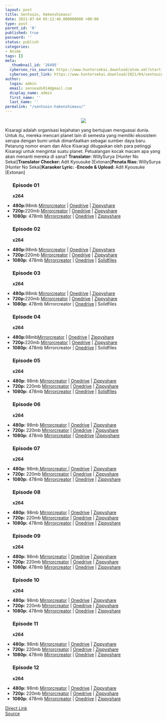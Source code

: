 ```yaml
---
layout: post
title: Sentouin, Hakenshimasu!
date: 2021-07-04 05:12:48.000000000 +00:00
type: post
parent_id: '0'
published: true
password: ''
status: publish
categories:
- Anime
tags: []
meta:
  _thumbnail_id: '26495'
  cyberseo_rss_source: https://www.huntersekai.download/atom.xml?start-index=1
  cyberseo_post_link: https://www.huntersekai.download/2021/04/sentouin-hakenshimasu.html
author:
  login: admin
  email: senseads014@gmail.com
  display_name: admin
  first_name: ''
  last_name: ''
permalink: "/sentouin-hakenshimasu/"
---
```

<p> <a class="popup" data-target="41456"></a>
<div class="separator" style="clear: both; text-align: center;">
<div class="separator" style="clear: both; text-align: center;"><a href="https://1.bp.blogspot.com/-zP8LjMugnyg/YGuuXp8CxFI/AAAAAAAACLo/qSH6sQ77EKIf8FqK5DIZHXQ6-fgvE_qUgCLcBGAsYHQ/s318/113705.jpg" style="margin-left: 1em; margin-right: 1em;"><img border="0" data-original-height="318" data-original-width="225" src="{{ site.baseurl }}/assets/2021/07/113705.jpg" /></a></div>
<div class="separator" style="clear: both; text-align: center;"></div>
<p></div>
<p>Kisaragi adalah organisasi kejahatan yang bertujuan menguasai dunia. Untuk itu, mereka mencari planet lain di semesta yang memiliki ekosistem serupa dengan bumi untuk dimanfaatkan sebagai sumber daya baru. Petarung nomor enam dan Alice Kisaragi ditugaskan oleh para petinggi Kisaragi untuk mengintai suatu planet. Petualangan kocak macam apa yang akan menanti mereka di sana? <a name="more"></a>
<pekerja><b>Translator: </b><span>WillySurya [Hunter No Sekai]</span><b>Translator Checker: </b><span>Adit Kyousuke [Extonan]</span><b>Penata Rias: </b><span>WillySurya [Hunter No Sekai]</span><b>Karaoker Lyric: </b><span>-</span><b>Encode &amp; Upload: </b><span>Adit Kyousuke [Extonan]</span></pekerja>
<div class="dl">
<ul />
<h3>Episode 01</h3>
<p><strong>x264</strong>
<li><b>480p:</b><span id="size">98mb</span> <a href="https://mir.cr/N95CADGT" target="_blank" rel="noopener">Mirrorcreator</a> | <a href="https://gudang1.extonan.web.id/2021 -2 Spring/TV/Sentouin Hakkenshimasu/480p/[TonanSekai] Sentouin Hakenshimasu - 01 [480p].mkv" target="_blank" rel="noopener">Onedrive</a> | <a href="https://www39.zippyshare.com/v/0mozadsc/file.html" target="_blank" rel="noopener">Zippyshare</a> </li>
<li><b>720p:</b><span id="size">220mb</span> <a href="https://mir.cr/1BYBB9DP" target="_blank" rel="noopener">Mirrorcreator</a> | <a href="https://gudang1.extonan.web.id/2021 -2 Spring/TV/Sentouin Hakkenshimasu/720p/[TonanSekai] Sentouin Hakenshimasu - 01 [720p].mkv" target="_blank" rel="noopener">Onedrive</a> | <a href="https://www110.zippyshare.com/v/MQXBGqVq/file.html" target="_blank" rel="noopener">Zippyshare</a> </li>
<li><b>1080p:</b> <span id="size">478mb</span> <a href="https://mir.cr/BRN3ZOKR" target="_blank" rel="noopener">Mirrorcreator</a> | <a href="https://gudang1.extonan.web.id/2021 -2 Spring/TV/Sentouin Hakkenshimasu/1080p/[TonanSekai] Sentouin Hakenshimasu - 01 [1080p].mkv" target="_blank" rel="noopener">Onedrive</a> | <a href="https://www78.zippyshare.com/v/bH9n23ZP/file.html" target="_blank" rel="noopener">Zippyshare</a> </li>
<h3>Episode 02</h3>
<p> <strong>x264</strong>
<li><b>480p:</b><span id="size">98mb</span> <a href="https://mir.cr/4LVH8Q3K" target="_blank" rel="noopener">Mirrorcreator</a> | <a href="https://gudang1.extonan.web.id/2021 -2 Spring/TV/Sentouin Hakkenshimasu/480p/[TonanSekai] Sentouin Hakenshimasu - 02 [480p].mkv" target="_blank" rel="noopener">Onedrive</a> | <a href="https://www110.zippyshare.com/v/ID94MXoU/file.html" target="_blank" rel="noopener">Zippyshare</a> </li>
<li><b>720p:</b><span id="size">220mb</span> <a href="https://mir.cr/DDGPJ8FZ" target="_blank" rel="noopener">Mirrorcreator</a> | <a href="https://gudang1.extonan.web.id/2021 -2 Spring/TV/Sentouin Hakkenshimasu/720p/[TonanSekai] Sentouin Hakenshimasu - 02 [720p].mkv" target="_blank" rel="noopener">Onedrive</a> | <a href="https://www87.zippyshare.com/v/nUIglOFF/file.html" target="_blank" rel="noopener">Zippyshare</a> </li>
<li><b>1080p:</b> <span id="size">478mb</span> <a href="https://mir.cr/0XEEK6FJ" target="_blank" rel="noopener">Mirrorcreator</a> | <a href="https://gudang1.extonan.web.id/2021 -2 Spring/TV/Sentouin Hakkenshimasu/1080p/[TonanSekai] Sentouin Hakenshimasu - 02 [1080p].mkv Solidfiles" target="_blank" rel="noopener">Onedrive</a> | <a href="https://www.solidfiles.com/v/6G2NDVr3Nwyyq" target="_blank" rel="noopener">Solidfiles</a> </li>
<h3>Episode 03</h3>
<p> <strong>x264</strong>
<li><b>480p:</b><span id="size">98mb</span> <a href="https://mir.cr/CKRWU82G" target="_blank" rel="noopener">Mirrorcreator</a> | <a href="https://gudang1.extonan.web.id/2021 -2 Spring/TV/Sentouin Hakkenshimasu/480p/[TonanSekai] Sentouin Hakenshimasu - 03 [480p].mkv" target="_blank" rel="noopener">Onedrive</a> | <a href="https://www83.zippyshare.com/v/efxs87YF/file.html" target="_blank" rel="noopener">Zippyshare</a> </li>
<li><b>720p:</b><span id="size">220mb</span> <a href="https://mir.cr/4NXULFK0" target="_blank" rel="noopener">Mirrorcreator</a> | <a href="https://gudang1.extonan.web.id/2021 -2 Spring/TV/Sentouin Hakkenshimasu/720p/[TonanSekai] Sentouin Hakenshimasu - 03 [720p].mkv" target="_blank" rel="noopener">Onedrive</a> | <a href="https://www54.zippyshare.com/v/P3M7MRJE/file.html" target="_blank" rel="noopener">Zippyshare</a> </li>
<li><b>1080p:</b> <span id="size">478mb</span> Mirrorcreator | <a href="https://gudang1.extonan.web.id/2021 -2 Spring/TV/Sentouin Hakkenshimasu/1080p/[TonanSekai] Sentouin Hakenshimasu - 03 [1080p].mkv" target="_blank" rel="noopener">Onedrive</a> | Solidfiles </li>
<h3>Episode 04</h3>
<p> <strong>x264</strong>
<li><b>480p:</b><span id="size">98mb</span><a href="https://mir.cr/08WOBAA4" target="_blank" rel="noopener">Mirrorcreator</a> | <a href="https://gudang1.extonan.web.id/2021 -2 Spring/TV/Sentouin Hakkenshimasu/480p/[TonanSekai] Sentouin Hakenshimasu - 04 [480p].mkv" target="_blank" rel="noopener">Onedrive</a> | <a href="https://www116.zippyshare.com/v/nIpECKnO/file.html" target="_blank" rel="noopener">Zippyshare</a> </li>
<li><b>720p:</b><span id="size">220mb</span> <a href="https://mir.cr/0TQVH2CK" target="_blank" rel="noopener">Mirrorcreator</a> | <a href="https://gudang1.extonan.web.id/2021 -2 Spring/TV/Sentouin Hakkenshimasu/720p/[TonanSekai] Sentouin Hakenshimasu - 04 [720p].mkv" target="_blank" rel="noopener">Onedrive</a> | <a href="https://www68.zippyshare.com/v/l7G4NP3g/file.html" target="_blank" rel="noopener">Zippyshare</a> </li>
<li><b>1080p:</b> <span id="size">478mb</span> Mirrorcreator | <a href="https://gudang1.extonan.web.id/2021 -2 Spring/TV/Sentouin Hakkenshimasu/1080p/[TonanSekai] Sentouin Hakenshimasu - 04 [1080p].mkv" target="_blank" rel="noopener">Onedrive</a> | Solidfiles </li>
<h3>Episode 05</h3>
<p><strong>x264</strong>
<li><b>480p:</b>&nbsp;<span id="size">98mb</span>&nbsp;<a href="https://mir.cr/0H5IBQAS" target="_blank" rel="noopener">Mirrorcreator</a>&nbsp;|&nbsp;<a href="https://gudang1.extonan.web.id/2021 -2 Spring/TV/Sentouin Hakkenshimasu/480p/[TonanSekai] Sentouin Hakenshimasu - 05 [480p].mkv" target="_blank" rel="noopener">Onedrive</a>&nbsp;|&nbsp;<a href="https://www85.zippyshare.com/v/QOdKMTWr/file.html" target="_blank" rel="noopener">Zippyshare</a></li>
<li><b>720p:</b>&nbsp;<span id="size">220mb</span>&nbsp;<a href="https://mir.cr/RCWBKKR5" target="_blank" rel="noopener">Mirrorcreator</a>&nbsp;|&nbsp;<a href="https://gudang1.extonan.web.id/2021 -2 Spring/TV/Sentouin Hakkenshimasu/720p/[TonanSekai] Sentouin Hakenshimasu - 05 [720p].mkv" target="_blank" rel="noopener">Onedrive</a>&nbsp;|&nbsp;<a href="https://www75.zippyshare.com/v/JO4SaTNN/file.html" target="_blank" rel="noopener">Zippyshare</a></li>
<li><b>1080p:</b>&nbsp;<span id="size">478mb</span>&nbsp;<a href="https://mir.cr/UQHHTNJN" target="_blank" rel="noopener">Mirrorcreator</a> |&nbsp;<a href="https://gudang1.extonan.web.id/2021 -2 Spring/TV/Sentouin Hakkenshimasu/1080p/[TonanSekai] Sentouin Hakenshimasu - 05 [1080p].mkv" target="_blank" rel="noopener">Onedrive</a>&nbsp;| <a href="https://www46.zippyshare.com/v/osL7rT1u/file.html" target="_blank" rel="noopener">Solidfiles</a></li>
<h3>Episode 06</h3>
<p><strong>x264</strong>
<li><b>480p:</b>&nbsp;<span id="size">98mb</span>&nbsp;<a href="https://mir.cr/0H5IBQAS" target="_blank" rel="noopener">Mirrorcreator</a>&nbsp;|&nbsp;<a href="https://gudang1.extonan.web.id/2021 -2 Spring/TV/Sentouin Hakkenshimasu/480p/[TonanSekai] Sentouin Hakenshimasu - 06 [480p].mkv" target="_blank" rel="noopener">Onedrive</a>&nbsp;|&nbsp;<a href="https://www85.zippyshare.com/v/QOdKMTWr/file.html" target="_blank" rel="noopener">Zippyshare</a></li>
<li><b>720p:</b>&nbsp;<span id="size">220mb</span>&nbsp;<a href="https://mir.cr/1WME8ZKL" target="_blank" rel="noopener">Mirrorcreator</a>&nbsp;|&nbsp;<a href="https://gudang1.extonan.web.id/2021 -2 Spring/TV/Sentouin Hakkenshimasu/720p/[TonanSekai] Sentouin Hakenshimasu - 06 [720p].mkv" target="_blank" rel="noopener">Onedrive</a>&nbsp;|&nbsp;<a href="https://www73.zippyshare.com/v/KQtywqSm/file.html" target="_blank" rel="noopener">Zippyshare</a></li>
<li><b>1080p:</b>&nbsp;<span id="size">478mb</span>&nbsp;<a href="https://mir.cr/N0B1W2YK" target="_blank" rel="noopener">Mirrorcreator</a> |&nbsp;<a href="https://gudang1.extonan.web.id/2021 -2 Spring/TV/Sentouin Hakkenshimasu/1080p/[TonanSekai] Sentouin Hakenshimasu - 06 [1080p].mkv" target="_blank" rel="noopener">Onedrive</a>&nbsp;|<a href="https://www9.zippyshare.com/v/mS0sBMXe/file.html" target="_blank" rel="noopener">Zippyshare</a></li>
<h3>Episode 07</h3>
<p><strong>x264</strong>
<li><b>480p:</b>&nbsp;<span id="size">98mb</span><a href="https://mir.cr/56LCOIIU">&nbsp;Mirrorcreator&nbsp;</a>|&nbsp;<a href="https://gudang1.extonan.web.id/2021 -2 Spring/TV/Sentouin Hakkenshimasu/480p/[TonanSekai] Sentouin Hakenshimasu - 07 [480p].mkv" target="_blank" rel="noopener">Onedrive</a>&nbsp;|&nbsp;<a href="https://www120.zippyshare.com/v/HGz4WnuG/file.html" target="_blank" rel="noopener">Zippyshare</a></li>
<li><b>720p:</b>&nbsp;<span id="size">220mb</span>&nbsp;<a href="https://mir.cr/0EURFBUT" target="_blank" rel="noopener">Mirrorcreator</a>&nbsp;|&nbsp;<a href="https://gudang1.extonan.web.id/2021 -2 Spring/TV/Sentouin Hakkenshimasu/720p/[TonanSekai] Sentouin Hakenshimasu - 07 [720p].mkv" target="_blank" rel="noopener">Onedrive</a>&nbsp;|&nbsp;<a href="https://www52.zippyshare.com/v/9y7btmOn/file.html" target="_blank" rel="noopener">Zippyshare</a></li>
<li><b>1080p:</b>&nbsp;<span id="size">478mb</span>&nbsp;<a href="https://mir.cr/GIR5W8UL" target="_blank" rel="noopener">Mirrorcreator</a> |&nbsp;<a href="https://gudang1.extonan.web.id/2021 -2 Spring/TV/Sentouin Hakkenshimasu/1080p/[TonanSekai] Sentouin Hakenshimasu - 07 [1080p].mkv" target="_blank" rel="noopener">Onedrive</a>&nbsp;| <a href="https://www79.zippyshare.com/v/fUuG32PL/file.html" target="_blank" rel="noopener">Zippyshare</a></li>
<h3>Episode 08</h3>
<p><strong>x264</strong>
<li><b>480p:</b>&nbsp;<span id="size">98mb</span>&nbsp;<a href="https://mir.cr/36ZYDSNH" target="_blank" rel="noopener">Mirrorcreator</a>&nbsp;|&nbsp;<a href="https://gudang1.extonan.web.id/2021 -2 Spring/TV/Sentouin Hakkenshimasu/480p/[TonanSekai] Sentouin Hakenshimasu - 08 [480p].mkv" target="_blank" rel="noopener">Onedrive</a>&nbsp;|&nbsp;<a href="https://www6.zippyshare.com/v/Mbp1z7hj/file.html" target="_blank" rel="noopener">Zippyshare</a></li>
<li><b>720p:</b>&nbsp;<span id="size">220mb</span>&nbsp;<a href="https://mir.cr/DOM7BA0O" target="_blank" rel="noopener">Mirrorcreator</a>&nbsp;|&nbsp;<a href="https://gudang1.extonan.web.id/2021 -2 Spring/TV/Sentouin Hakkenshimasu/720p/[TonanSekai] Sentouin Hakenshimasu - 08 [720p].mkv" target="_blank" rel="noopener">Onedrive</a>&nbsp;|&nbsp;<a href="https://www4.zippyshare.com/v/BjgRFoSa/file.html" target="_blank" rel="noopener">Zippyshare</a></li>
<li><b>1080p:</b>&nbsp;<span id="size">478mb</span>&nbsp;<a href="https://mir.cr/0EHIM7TA" target="_blank" rel="noopener">Mirrorcreator</a> |&nbsp;<a href="https://gudang1.extonan.web.id/2021 -2 Spring/TV/Sentouin Hakkenshimasu/1080p/[TonanSekai] Sentouin Hakenshimasu - 08 [1080p].mkv" target="_blank" rel="noopener">Onedrive</a>&nbsp;| <a href="https://www113.zippyshare.com/v/KqQBZ77s/file.html" target="_blank" rel="noopener">Zippyshare</a></li>
<h3>Episode 09</h3>
<p><strong>x264</strong>
<li><b>480p:</b>&nbsp;<span id="size">98mb</span>&nbsp;<a href="https://mir.cr/1DTAXUAQ" target="_blank" rel="noopener">Mirrorcreator</a>&nbsp;|&nbsp;<a href="https://gudang1.extonan.web.id/2021 -2 Spring/TV/Sentouin Hakkenshimasu/480p/[TonanSekai] Sentouin Hakenshimasu - 09 [480p].mkv" target="_blank" rel="noopener">Onedrive</a>&nbsp;|&nbsp;<a href="https://www55.zippyshare.com/v/BM8i05z5/file.html" target="_blank" rel="noopener">Zippyshare</a></li>
<li><b>720p:</b>&nbsp;<span id="size">220mb</span>&nbsp;<a href="https://mir.cr/1RNZ5KGW" target="_blank" rel="noopener">Mirrorcreator</a>&nbsp;|&nbsp;<a href="https://gudang1.extonan.web.id/2021 -2 Spring/TV/Sentouin Hakkenshimasu/720p/[TonanSekai] Sentouin Hakenshimasu - 09 [720p].mkv" target="_blank" rel="noopener">Onedrive</a>&nbsp;|&nbsp;<a href="https://www49.zippyshare.com/v/fA2OR87h/file.html" target="_blank" rel="noopener">Zippyshare</a></li>
<li><b>1080p:</b>&nbsp;<span id="size">478mb</span>&nbsp;<a href="https://mir.cr/NCLGHCAP" target="_blank" rel="noopener">Mirrorcreator</a> |&nbsp;<a href="https://gudang1.extonan.web.id/2021 -2 Spring/TV/Sentouin Hakkenshimasu/1080p/[TonanSekai] Sentouin Hakenshimasu - 09 [1080p].mkv" target="_blank" rel="noopener">Onedrive</a>&nbsp;| <a href="https://www35.zippyshare.com/v/iA3VXvdR/file.html" target="_blank" rel="noopener">Zippyshare</a></li>
<h3>Episode 10</h3>
<p><strong>x264</strong>
<li><b>480p:</b>&nbsp;<span id="size">98mb</span>&nbsp;<a href="https://mir.cr/0GA6JDAA" target="_blank" rel="noopener">Mirrorcreator</a>&nbsp;|&nbsp;<a href="https://gudang1.extonan.web.id/2021 -2 Spring/TV/Sentouin Hakkenshimasu/480p/[TonanSekai] Sentouin Hakenshimasu - 10 [480p].mkv" target="_blank" rel="noopener">Onedrive</a>&nbsp;|&nbsp;<a href="https://www114.zippyshare.com/v/pFyb8mFN/file.html" target="_blank" rel="noopener">Zippyshare</a></li>
<li><b>720p:</b>&nbsp;<span id="size">220mb</span>&nbsp;<a href="https://mir.cr/2O8LBFUQ" target="_blank" rel="noopener">Mirrorcreator</a>&nbsp;|&nbsp;<a href="https://gudang1.extonan.web.id/2021 -2 Spring/TV/Sentouin Hakkenshimasu/720p/[TonanSekai] Sentouin Hakenshimasu - 10 [720p].mkv" target="_blank" rel="noopener">Onedrive</a>&nbsp;|&nbsp;<a href="https://www92.zippyshare.com/v/0T72q0mp/file.html" target="_blank" rel="noopener">Zippyshare</a></li>
<li><b>1080p:</b>&nbsp;<span id="size">478mb</span>&nbsp;<a href="https://mir.cr/0BBF9DPB" target="_blank" rel="noopener">Mirrorcreator</a> |&nbsp;<a href="https://gudang1.extonan.web.id/2021 -2 Spring/TV/Sentouin Hakkenshimasu/1080p/[TonanSekai] Sentouin Hakenshimasu - 10 [1080p].mkv" target="_blank" rel="noopener">Onedrive</a>&nbsp;| <a href="https://www94.zippyshare.com/v/gkcC5OGk/file.html" target="_blank" rel="noopener">Zippyshare</a></li>
<h3>Episode 11</h3>
<p><strong>x264</strong>
<li><b>480p:</b>&nbsp;<span id="size">98mb</span>&nbsp;<a href="https://mir.cr/0GBTHXBE" target="_blank" rel="noopener">Mirrorcreator</a>&nbsp;|&nbsp;<a href="https://gudang1.extonan.web.id/2021 -2 Spring/TV/Sentouin Hakkenshimasu/480p/[TonanSekai] Sentouin Hakenshimasu - 11 [480p].mkv" target="_blank" rel="noopener">Onedrive</a>&nbsp;|&nbsp;<a href="https://www9.zippyshare.com/v/Fh7uIHzn/file.html" target="_blank" rel="noopener">Zippyshare</a></li>
<li><b>720p:</b>&nbsp;<span id="size">220mb</span>&nbsp;<a href="https://mir.cr/1AGS3MOH" target="_blank" rel="noopener">Mirrorcreator</a>&nbsp;|&nbsp;<a href="https://gudang1.extonan.web.id/2021 -2 Spring/TV/Sentouin Hakkenshimasu/720p/[TonanSekai] Sentouin Hakenshimasu - 11 [720p].mkv" target="_blank" rel="noopener">Onedrive</a>&nbsp;|&nbsp;<a href="https://www64.zippyshare.com/v/m4Cp0R2w/file.html" target="_blank" rel="noopener">Zippyshare</a></li>
<li><b>1080p:</b>&nbsp;<span id="size">478mb</span>&nbsp;<a href="https://mir.cr/7HFSO3YV" target="_blank" rel="noopener">Mirrorcreator</a> |&nbsp;<a href="https://gudang1.extonan.web.id/2021 -2 Spring/TV/Sentouin Hakkenshimasu/1080p/[TonanSekai] Sentouin Hakenshimasu - 11 [1080p].mkv" target="_blank" rel="noopener">Onedrive</a>&nbsp;| <a href="https://www6.zippyshare.com/v/ty2edJOa/file.html" target="_blank" rel="noopener">Zippyshare</a></li>
<h3>Episode 12</h3>
<p><strong>x264</strong>
<li><b>480p:</b>&nbsp;<span id="size">98mb</span>&nbsp;<a href="https://mir.cr/08XFXFVG" target="_blank" rel="noopener">Mirrorcreator</a>&nbsp;|&nbsp;<a href="https://gudang1.extonan.web.id/2021 -2 Spring/TV/Sentouin Hakkenshimasu/480p/[TonanSekai] Sentouin Hakenshimasu - 12 END [480p].mkv" target="_blank" rel="noopener">Onedrive</a>&nbsp;|&nbsp;<a href="https://www91.zippyshare.com/v/Nzy8orba/file.html" target="_blank" rel="noopener">Zippyshare</a></li>
<li><b>720p:</b>&nbsp;<span id="size">220mb</span>&nbsp;<a href="https://mir.cr/F5UOPCYU" target="_blank" rel="noopener">Mirrorcreator</a>&nbsp;|&nbsp;<a href="https://gudang1.extonan.web.id/2021 -2 Spring/TV/Sentouin Hakkenshimasu/720p/[TonanSekai] Sentouin Hakenshimasu - 12 END [720p].mkv" target="_blank" rel="noopener">Onedrive</a>&nbsp;|&nbsp;<a href="https://www98.zippyshare.com/v/L6F4IhsV/file.html" target="_blank" rel="noopener">Zippyshare</a></li>
<li><b>1080p:</b>&nbsp;<span id="size">478mb</span>&nbsp;<a href="https://mir.cr/CSHFL5Q4" target="_blank" rel="noopener">Mirrorcreator</a> |&nbsp;<a href="https://gudang1.extonan.web.id/2021 -2 Spring/TV/Sentouin Hakkenshimasu/1080p/[TonanSekai] Sentouin Hakenshimasu - 12 END [1080p].mkv" target="_blank" rel="noopener">Onedrive</a>&nbsp;| <a href="https://www120.zippyshare.com/v/0ykI63Fv/file.html" target="_blank" rel="noopener">Zippyshare</a></li></div>
<link rel="stylesheet" href="https://cdnjs.cloudflare.com/ajax/libs/font-awesome/4.7.0/css/font-awesome.min.css" />
<div class="divbtn"> <a href="https://handymansurrender.com/fihup8buzv?key=94550f7ce39444073321dde3b8782f97" class="btn"><i class="fa fa-download"></i> Direct Link</a> <br /><a href="https://www.huntersekai.download/2021/04/sentouin-hakenshimasu.html">Source</a> </div>
